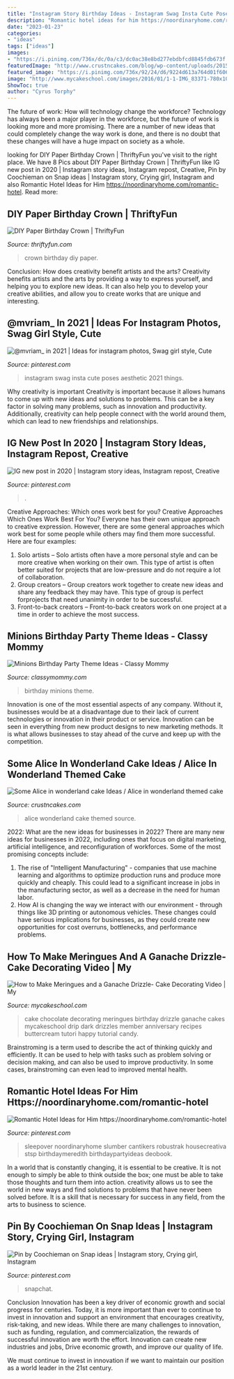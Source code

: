 ```yaml
---
title: "Instagram Story Birthday Ideas - Instagram Swag Insta Cute Poses Aesthetic 2021 Things"
description: "Romantic hotel ideas for him https://noordinaryhome.com/romantic-hotel"
date: "2023-01-23"
categories:
- "ideas"
tags: ["ideas"]
images:
- "https://i.pinimg.com/736x/dc/0a/c3/dc0ac38e8bd277ebdbfcd8845fdb673f.jpg"
featuredImage: "http://www.crustncakes.com/blog/wp-content/uploads/2015/06/177fc260ae5e482a651ec68c949736e1.jpg"
featured_image: "https://i.pinimg.com/736x/92/24/d6/9224d613a764d01f606a4c3407afbfe5.jpg"
image: "http://www.mycakeschool.com/images/2016/01/1-1-IMG_83371-780x1096.jpg"
ShowToc: true
author: "Cyrus Torphy"
---
```



The future of work: How will technology change the workforce?
Technology has always been a major player in the workforce, but the future of work is looking more and more promising. There are a number of new ideas that could completely change the way work is done, and there is no doubt that these changes will have a huge impact on society as a whole.

	

		
looking for DIY Paper Birthday Crown | ThriftyFun you've visit to the right place. We have 8 Pics about DIY Paper Birthday Crown | ThriftyFun like IG new post in 2020 | Instagram story ideas, Instagram repost, Creative, Pin by Coochieman on Snap ideas | Instagram story, Crying girl, Instagram and also Romantic Hotel Ideas for Him https://noordinaryhome.com/romantic-hotel. Read more:
		
    
## DIY Paper Birthday Crown | ThriftyFun

<img loading=lazy src="https://img.thrfun.com/img/165/956/birthday_crown_11_x3.jpg" onerror="this.onerror=null;this.src='https://tse3.mm.bing.net/th?id=OIP.UbKVAeWKMK1aXcR3c9tInAHaJ4&amp;pid=15.1';" alt="DIY Paper Birthday Crown | ThriftyFun">

_Source: thriftyfun.com_

>crown birthday diy paper. 

	

Conclusion: How does creativity benefit artists and the arts?
Creativity benefits artists and the arts by providing a way to express yourself, and helping you to explore new ideas. It can also help you to develop your creative abilities, and allow you to create works that are unique and interesting.

    
## @mvriam_ In 2021 | Ideas For Instagram Photos, Swag Girl Style, Cute

<img loading=lazy src="https://i.pinimg.com/736x/dc/0a/c3/dc0ac38e8bd277ebdbfcd8845fdb673f.jpg" onerror="this.onerror=null;this.src='https://tse2.mm.bing.net/th?id=OIP.-DYDAsifZS_m7HHs8-g1vwHaNK&amp;pid=15.1';" alt="@mvriam_ in 2021 | Ideas for instagram photos, Swag girl style, Cute">

_Source: pinterest.com_

>instagram swag insta cute poses aesthetic 2021 things. 

	

Why creativity is important
Creativity is important because it allows humans to come up with new ideas and solutions to problems. This can be a key factor in solving many problems, such as innovation and productivity. Additionally, creativity can help people connect with the world around them, which can lead to new friendships and relationships.

    
## IG New Post In 2020 | Instagram Story Ideas, Instagram Repost, Creative

<img loading=lazy src="https://i.pinimg.com/736x/c4/6f/c0/c46fc0d2d927558f71f023dfcfc750dd.jpg" onerror="this.onerror=null;this.src='https://tse3.mm.bing.net/th?id=OIP.QwV4RfH0D4uG5oWfskS49QHaOs&amp;pid=15.1';" alt="IG new post in 2020 | Instagram story ideas, Instagram repost, Creative">

_Source: pinterest.com_

>. 

	

Creative Approaches: Which ones work best for you?
Creative Approaches Which Ones Work Best For You?
Everyone has their own unique approach to creative expression. However, there are some general approaches which work best for some people while others may find them more successful. Here are four examples: 

1) Solo artists – Solo artists often have a more personal style and can be more creative when working on their own. This type of artist is often better suited for projects that are low-pressure and do not require a lot of collaboration. 
2) Group creators – Group creators work together to create new ideas and share any feedback they may have. This type of group is perfect forprojects that need unanimity in order to be successful. 
3) Front-to-back creators – Front-to-back creators work on one project at a time in order to achieve the most success.

    
## Minions Birthday Party Theme Ideas - Classy Mommy

<img loading=lazy src="http://classymommy.com/wp-content/uploads/2015/08/IMG_0598.jpg" onerror="this.onerror=null;this.src='https://tse1.mm.bing.net/th?id=OIP.9BjioKepljnWhUz8jmRmqAHaKX&amp;pid=15.1';" alt="Minions Birthday Party Theme Ideas - Classy Mommy">

_Source: classymommy.com_

>birthday minions theme. 

	

Innovation is one of the most essential aspects of any company. Without it, businesses would be at a disadvantage due to their lack of current technologies or innovation in their product or service. Innovation can be seen in everything from new product designs to new marketing methods. It is what allows businesses to stay ahead of the curve and keep up with the competition.

    
## Some Alice In Wonderland Cake Ideas / Alice In Wonderland Themed Cake

<img loading=lazy src="http://www.crustncakes.com/blog/wp-content/uploads/2015/06/177fc260ae5e482a651ec68c949736e1.jpg" onerror="this.onerror=null;this.src='https://tse4.mm.bing.net/th?id=OIP.i7JooNT5jrF6RrwT_ueoCgHaJ_&amp;pid=15.1';" alt="Some Alice in wonderland cake Ideas / Alice in wonderland themed cake">

_Source: crustncakes.com_

>alice wonderland cake themed source. 

	

2022: What are the new ideas for businesses in 2022?
There are many new ideas for businesses in 2022, including ones that focus on digital marketing, artificial intelligence, and reconfiguration of workforces. Some of the most promising concepts include: 
1. The rise of "Intelligent Manufacturing" - companies that use machine learning and algorithms to optimize production runs and produce more quickly and cheaply. This could lead to a significant increase in jobs in the manufacturing sector, as well as a decrease in the need for human labor. 
2. How AI is changing the way we interact with our environment - through things like 3D printing or autonomous vehicles. These changes could have serious implications for businesses, as they could create new opportunities for cost overruns, bottlenecks, and performance problems. 

    
## How To Make Meringues And A Ganache Drizzle- Cake Decorating Video | My

<img loading=lazy src="http://www.mycakeschool.com/images/2016/01/1-1-IMG_83371-780x1096.jpg" onerror="this.onerror=null;this.src='https://tse3.mm.bing.net/th?id=OIP.6IFZ5YiqwCs3pJ7OV7hRqQHaKa&amp;pid=15.1';" alt="How to Make Meringues and a Ganache Drizzle- Cake Decorating Video | My">

_Source: mycakeschool.com_

>cake chocolate decorating meringues birthday drizzle ganache cakes mycakeschool drip dark drizzles member anniversary recipes buttercream tutori happy tutorial candy. 

	

Brainstroming is a term used to describe the act of thinking quickly and efficiently. It can be used to help with tasks such as problem solving or decision making, and can also be used to improve productivity. In some cases, brainstroming can even lead to improved mental health.

    
## Romantic Hotel Ideas For Him Https://noordinaryhome.com/romantic-hotel

<img loading=lazy src="https://i.pinimg.com/736x/92/24/d6/9224d613a764d01f606a4c3407afbfe5.jpg" onerror="this.onerror=null;this.src='https://tse4.mm.bing.net/th?id=OIP.0JOgcq0Ix1fxCzTQoWfxkAHaJ3&amp;pid=15.1';" alt="Romantic Hotel Ideas for Him https://noordinaryhome.com/romantic-hotel">

_Source: pinterest.com_

>sleepover noordinaryhome slumber cantikers robustrak housecreativa stsp birthdaymeredith birthdaypartyideas deobook. 

	

In a world that is constantly changing, it is essential to be creative. It is not enough to simply be able to think outside the box; one must be able to take those thoughts and turn them into action. creativity allows us to see the world in new ways and find solutions to problems that have never been solved before. It is a skill that is necessary for success in any field, from the arts to business to science.

    
## Pin By Coochieman On Snap Ideas | Instagram Story, Crying Girl, Instagram

<img loading=lazy src="https://i.pinimg.com/736x/81/8c/c3/818cc39af2b262c4a7bff1bf922cd98a.jpg" onerror="this.onerror=null;this.src='https://tse2.mm.bing.net/th?id=OIP.iEoKliUEbY0M9aTQCbRhTQHaNL&amp;pid=15.1';" alt="Pin by Coochieman on Snap ideas | Instagram story, Crying girl, Instagram">

_Source: pinterest.com_

>snapchat. 

	

Conclusion
Innovation has been a key driver of economic growth and social progress for centuries. Today, it is more important than ever to continue to invest in innovation and support an environment that encourages creativity, risk-taking, and new ideas.
While there are many challenges to innovation, such as funding, regulation, and commercialization, the rewards of successful innovation are worth the effort. Innovation can create new industries and jobs, Drive economic growth, and improve our quality of life.

We must continue to invest in innovation if we want to maintain our position as a world leader in the 21st century.

